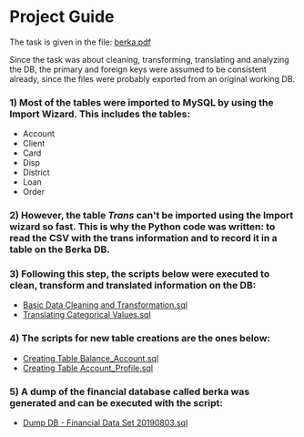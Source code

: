 # Project Guide

The task is given in the file: [berka.pdf](https://github.com/vmcarva/python/blob/master/Financial%20Data%20Set%20Project%20-%20SQL%20Cleaning%20and%20Transforming%20and%20Exploratory%20Data%20Analysis/berka.pdf)

Since the task was about cleaning, transforming, translating and analyzing the DB, the primary and foreign keys were assumed to be consistent already, since the files were probably exported from an original working DB. 

### 1) Most of the tables were imported to MySQL by using the Import Wizard. This includes the tables:
- Account
- Client
- Card
- Disp
- District
- Loan
- Order

### 2) However, the table *Trans* can't be imported using the Import wizard so fast. This is why the Python code was written: to read the CSV with the trans information and to record it in a table on the Berka DB.

### 3) Following this step, the scripts below were executed to clean, transform and translated information on the DB:
- [Basic Data Cleaning and Transformation.sql](https://github.com/vmcarva/python/blob/master/Financial%20Data%20Set%20Project%20-%20SQL%20Cleaning%20and%20Transforming%20and%20Exploratory%20Data%20Analysis/Basic%20Data%20Cleaning%20and%20Transformation.sql)
- [Translating Categorical Values.sql](https://github.com/vmcarva/python/blob/master/Financial%20Data%20Set%20Project%20-%20SQL%20Cleaning%20and%20Transforming%20and%20Exploratory%20Data%20Analysis/Translating%20Categorical%20Values.sql)



### 4) The scripts for new table creations are the ones below:
- [Creating Table Balance_Account.sql](https://github.com/vmcarva/python/blob/master/Financial%20Data%20Set%20Project%20-%20SQL%20Cleaning%20and%20Transforming%20and%20Exploratory%20Data%20Analysis/Creating%20Table%20Balance_Account.sql)
- [Creating Table Account_Profile.sql](https://github.com/vmcarva/python/blob/master/Financial%20Data%20Set%20Project%20-%20SQL%20Cleaning%20and%20Transforming%20and%20Exploratory%20Data%20Analysis/Creating%20Table%20Account_Profile.sql)

### 5) A dump of the financial database called berka was generated and can be executed with the script:
- [Dump DB - Financial Data Set 20190803.sql](https://github.com/vmcarva/python/blob/master/Financial%20Data%20Set%20Project%20-%20SQL%20Cleaning%20and%20Transforming%20and%20Exploratory%20Data%20Analysis/Dump%20DB%20-%20Financial%20Data%20Set%2020190803.sql)
